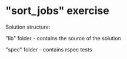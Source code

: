 "sort_jobs" exercise
=========

Solution structure:

"lib" folder - contains the source of the solution

"spec" folder - contains rspec tests

